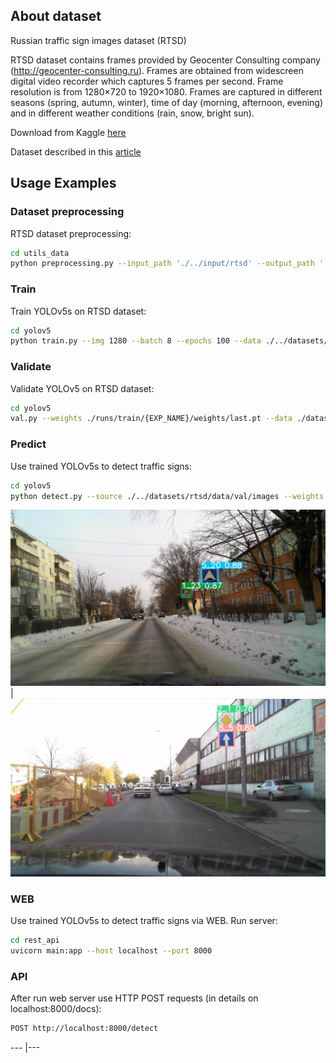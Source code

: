 ## About dataset
Russian traffic sign images dataset (RTSD)

RTSD dataset contains frames provided by Geocenter Consulting company (http://geocenter-consulting.ru). Frames are obtained from widescreen digital video recorder which captures 5 frames per second. Frame resolution is from 1280×720 to 1920×1080. Frames are captured in different seasons (spring, autumn, winter), time of day (morning, afternoon, evening) and in different weather conditions (rain, snow, bright sun).

Download from Kaggle [here](https://www.kaggle.com/datasets/watchman/rtsd-dataset)

Dataset described in this [article](http://computeroptics.ru/eng/KO/PDF/KO41-ENG%20-17/400221.pdf)

##  <summary>Usage Examples &nbsp;</summary>


### Dataset preprocessing
RTSD dataset preprocessing:

```bash
cd utils_data
python preprocessing.py --input_path './../input/rtsd' --output_path './../datasets/rtsd'

```

### Train
Train YOLOv5s on RTSD dataset:

```bash
cd yolov5
python train.py --img 1280 --batch 8 --epochs 100 --data ./../datasets/rtsd/data/traffic_signs.yaml --weights yolov5s6.pt --freeze 10

```

### Validate
Validate YOLOv5 on RTSD dataset:
```bash
cd yolov5
val.py --weights ./runs/train/{EXP_NAME}/weights/last.pt --data ./datasets/rtsd/data/traffic_signs.yaml --img 1280 --batch-size 8
```

### Predict
Use trained YOLOv5s to detect traffic signs:
```bash
cd yolov5
python detect.py --source ./../datasets/rtsd/data/val/images --weights .\runs\train\{EXP_NAME}\weights\last.pt --img 1280
```
![](det_example1.png) | ![](det_example2.png)

### WEB
Use trained YOLOv5s to detect traffic signs via WEB. Run server:
```bash
cd rest_api
uvicorn main:app --host localhost --port 8000
```

### API
After run web server use HTTP POST requests (in details on localhost:8000/docs):
```bash
POST http://localhost:8000/detect
```
--- |---

